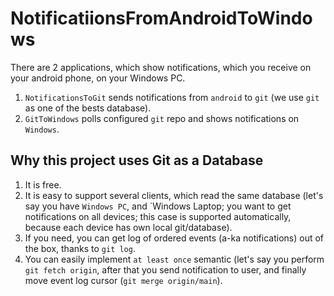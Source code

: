 # NotificatiionsFromAndroidToWindows

There are 2 applications, which show notifications, which you receive on your android phone, on your Windows PC.

1. `NotificationsToGit` sends notifications from `android` to `git` (we use `git` as one of the bests database). 
2. `GitToWindows` polls configured `git` repo and shows notifications on `Windows`. 

## Why this project uses Git as a Database
1. It is free.
2. It is easy to support several clients, which read the same database (let's say you have `Windows PC`, and `Windows Laptop; you want to get notifications on all devices; this case is supported automatically, because each device has own local git/database). 
3. If you need, you can get log of ordered events (a-ka notifications) out of the box, thanks to `git log`.
4. You can easily implement `at least once` semantic (let's say you perform `git fetch origin`, after that you send notification to user, and finally move event log cursor (`git merge origin/main`).  